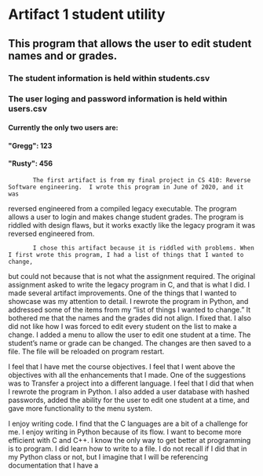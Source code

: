 # Artifact 1 student utility

##  This program that allows the user to edit student names and or grades.

### The student information is held within students.csv
### The user loging and password information is held within users.csv

#### Currently the only two users are:
####    "Gregg": 123
####    "Rusty": 456


           The first artifact is from my final project in CS 410: Reverse Software engineering.  I wrote this program in June of 2020, and it was
reversed engineered from a compiled legacy executable.  The program allows a user to login and makes change student grades.  The program is riddled
with design flaws, but it works exactly like the legacy program it was reversed engineered from.

           I chose this artifact because it is riddled with problems. When I first wrote this program, I had a list of things that I wanted to change,
but could not because that is not what the assignment required.  The original assignment asked to write the legacy program in C, and that is what I did.
I made several artifact improvements. One of the things that I wanted to showcase was my attention to detail.  I rewrote the program in Python, and
addressed some of the items from my “list of things I wanted to change.” It bothered me that the names and the grades did not align.  I fixed that.  I
also did not like how I was forced to edit every student on the list to make a change.  I added a menu to allow the user to edit one student at a time. 
The student’s name or grade can be changed.  The changes are then saved to a file.  The file will be reloaded on program restart.  

I feel that I have met the course objectives.  I feel that I went above the objectives with all the enhancements that I made.  One of the suggestions was to Transfer a project into a different language.  I feel that I did that when I rewrote the program in Python.    I also added a user database with hashed passwords, added the ability for the user to edit one student at a time, and gave more functionality to the menu system. 

I enjoy writing code. I find that the C languages are a bit of a challenge for me.  I enjoy writing in Python because of its flow.  I want to become more efficient with C and C++. I know the only way to get better at programming is to program.   I did learn how to write to a file.  I do not recall if I did that in my Python class or not, but I imagine that I will be referencing documentation that I have a
